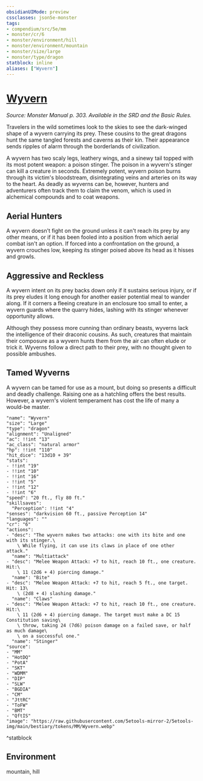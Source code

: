 ```yaml
---
obsidianUIMode: preview
cssclasses: json5e-monster
tags:
- compendium/src/5e/mm
- monster/cr/6
- monster/environment/hill
- monster/environment/mountain
- monster/size/large
- monster/type/dragon
statblock: inline
aliases: ["Wyvern"]
---
```

# [Wyvern](3-Mechanics\CLI\bestiary\dragon/wyvern.md)
*Source: Monster Manual p. 303. Available in the SRD and the Basic Rules.*  

Travelers in the wild sometimes look to the skies to see the dark-winged shape of a wyvern carrying its prey. These cousins to the great dragons hunt the same tangled forests and caverns as their kin. Their appearance sends ripples of alarm through the borderlands of civilization.

A wyvern has two scaly legs, leathery wings, and a sinewy tail topped with its most potent weapon: a poison stinger. The poison in a wyvern's stinger can kill a creature in seconds. Extremely potent, wyvern poison burns through its victim's bloodstream, disintegrating veins and arteries on its way to the heart. As deadly as wyverns can be, however, hunters and adventurers often track them to claim the venom, which is used in alchemical compounds and to coat weapons.

## Aerial Hunters

A wyvern doesn't fight on the ground unless it can't reach its prey by any other means, or if it has been fooled into a position from which aerial combat isn't an option. If forced into a confrontation on the ground, a wyvern crouches low, keeping its stinger poised above its head as it hisses and growls.

## Aggressive and Reckless

A wyvern intent on its prey backs down only if it sustains serious injury, or if its prey eludes it long enough for another easier potential meal to wander along. If it corners a fleeing creature in an enclosure too small to enter, a wyvern guards where the quarry hides, lashing with its stinger whenever opportunity allows.

Although they possess more cunning than ordinary beasts, wyverns lack the intelligence of their draconic cousins. As such, creatures that maintain their composure as a wyvern hunts them from the air can often elude or trick it. Wyverns follow a direct path to their prey, with no thought given to possible ambushes.

## Tamed Wyverns

A wyvern can be tamed for use as a mount, but doing so presents a difficult and deadly challenge. Raising one as a hatchling offers the best results. However, a wyvern's violent temperament has cost the life of many a would-be master.

```statblock
"name": "Wyvern"
"size": "Large"
"type": "dragon"
"alignment": "Unaligned"
"ac": !!int "13"
"ac_class": "natural armor"
"hp": !!int "110"
"hit_dice": "13d10 + 39"
"stats":
- !!int "19"
- !!int "10"
- !!int "16"
- !!int "5"
- !!int "12"
- !!int "6"
"speed": "20 ft., fly 80 ft."
"skillsaves":
  "Perception": !!int "4"
"senses": "darkvision 60 ft., passive Perception 14"
"languages": ""
"cr": "6"
"actions":
- "desc": "The wyvern makes two attacks: one with its bite and one with its stinger.\
    \ While flying, it can use its claws in place of one other attack."
  "name": "Multiattack"
- "desc": "Melee Weapon Attack: +7 to hit, reach 10 ft., one creature. Hit:\
    \ 11 (2d6 + 4) piercing damage."
  "name": "Bite"
- "desc": "Melee Weapon Attack: +7 to hit, reach 5 ft., one target. Hit: 13\
    \ (2d8 + 4) slashing damage."
  "name": "Claws"
- "desc": "Melee Weapon Attack: +7 to hit, reach 10 ft., one creature. Hit:\
    \ 11 (2d6 + 4) piercing damage. The target must make a DC 15 Constitution saving\
    \ throw, taking 24 (7d6) poison damage on a failed save, or half as much damage\
    \ on a successful one."
  "name": "Stinger"
"source":
- "MM"
- "HotDQ"
- "PotA"
- "SKT"
- "WDMM"
- "DIP"
- "SLW"
- "BGDIA"
- "CM"
- "JttRC"
- "ToFW"
- "BMT"
- "QftIS"
"image": "https://raw.githubusercontent.com/5etools-mirror-2/5etools-img/main/bestiary/tokens/MM/Wyvern.webp"
```
^statblock

## Environment

mountain, hill